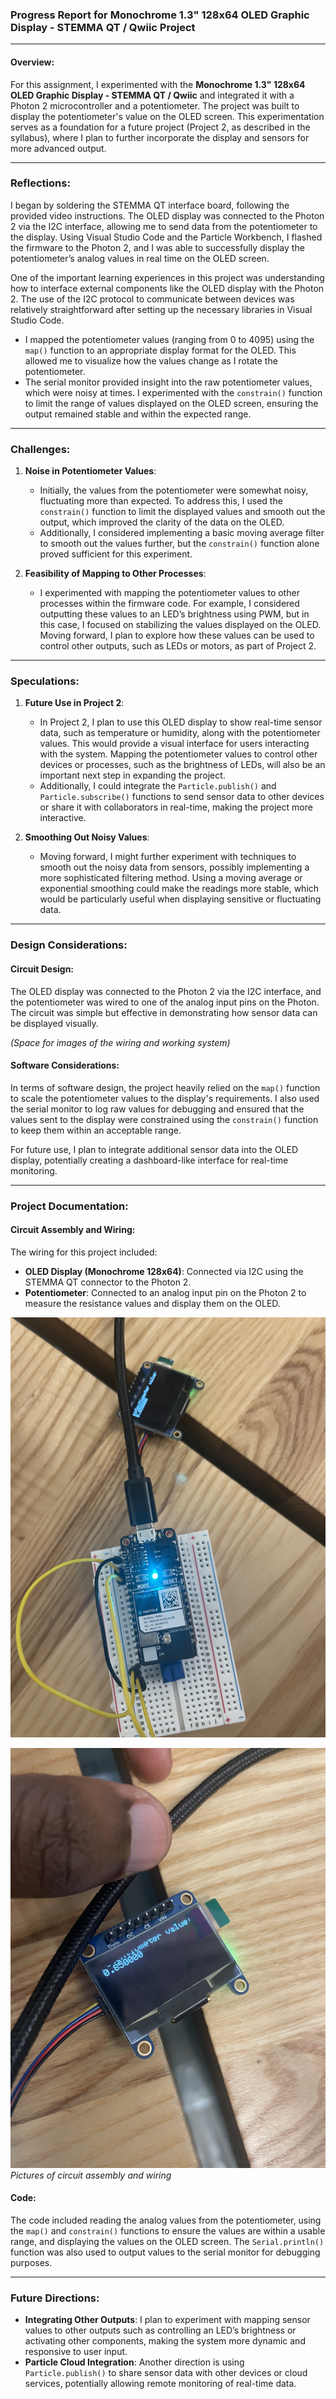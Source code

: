### Progress Report for Monochrome 1.3" 128x64 OLED Graphic Display - STEMMA QT / Qwiic Project

---

#### Overview:
For this assignment, I experimented with the **Monochrome 1.3" 128x64 OLED Graphic Display - STEMMA QT / Qwiic** and integrated it with a Photon 2 microcontroller and a potentiometer. The project was built to display the potentiometer's value on the OLED screen. This experimentation serves as a foundation for a future project (Project 2, as described in the syllabus), where I plan to further incorporate the display and sensors for more advanced output.

---

### Reflections:

I began by soldering the STEMMA QT interface board, following the provided video instructions. The OLED display was connected to the Photon 2 via the I2C interface, allowing me to send data from the potentiometer to the display. Using Visual Studio Code and the Particle Workbench, I flashed the firmware to the Photon 2, and I was able to successfully display the potentiometer’s analog values in real time on the OLED screen.

One of the important learning experiences in this project was understanding how to interface external components like the OLED display with the Photon 2. The use of the I2C protocol to communicate between devices was relatively straightforward after setting up the necessary libraries in Visual Studio Code.

- I mapped the potentiometer values (ranging from 0 to 4095) using the `map()` function to an appropriate display format for the OLED. This allowed me to visualize how the values change as I rotate the potentiometer.
- The serial monitor provided insight into the raw potentiometer values, which were noisy at times. I experimented with the `constrain()` function to limit the range of values displayed on the OLED screen, ensuring the output remained stable and within the expected range.

---

### Challenges:

1. **Noise in Potentiometer Values**:
   - Initially, the values from the potentiometer were somewhat noisy, fluctuating more than expected. To address this, I used the `constrain()` function to limit the displayed values and smooth out the output, which improved the clarity of the data on the OLED.
   - Additionally, I considered implementing a basic moving average filter to smooth out the values further, but the `constrain()` function alone proved sufficient for this experiment.

2. **Feasibility of Mapping to Other Processes**:
   - I experimented with mapping the potentiometer values to other processes within the firmware code. For example, I considered outputting these values to an LED’s brightness using PWM, but in this case, I focused on stabilizing the values displayed on the OLED. Moving forward, I plan to explore how these values can be used to control other outputs, such as LEDs or motors, as part of Project 2.

---

### Speculations:

1. **Future Use in Project 2**:
   - In Project 2, I plan to use this OLED display to show real-time sensor data, such as temperature or humidity, along with the potentiometer values. This would provide a visual interface for users interacting with the system. Mapping the potentiometer values to control other devices or processes, such as the brightness of LEDs, will also be an important next step in expanding the project.
   - Additionally, I could integrate the `Particle.publish()` and `Particle.subscribe()` functions to send sensor data to other devices or share it with collaborators in real-time, making the project more interactive.

2. **Smoothing Out Noisy Values**:
   - Moving forward, I might further experiment with techniques to smooth out the noisy data from sensors, possibly implementing a more sophisticated filtering method. Using a moving average or exponential smoothing could make the readings more stable, which would be particularly useful when displaying sensitive or fluctuating data.

---

### Design Considerations:

#### Circuit Design:
The OLED display was connected to the Photon 2 via the I2C interface, and the potentiometer was wired to one of the analog input pins on the Photon. The circuit was simple but effective in demonstrating how sensor data can be displayed visually.

*(Space for images of the wiring and working system)*

#### Software Considerations:
In terms of software design, the project heavily relied on the `map()` function to scale the potentiometer values to the display's requirements. I also used the serial monitor to log raw values for debugging and ensured that the values sent to the display were constrained using the `constrain()` function to keep them within an acceptable range.

For future use, I plan to integrate additional sensor data into the OLED display, potentially creating a dashboard-like interface for real-time monitoring.

---

### Project Documentation:

#### Circuit Assembly and Wiring:
The wiring for this project included:
- **OLED Display (Monochrome 128x64)**: Connected via I2C using the STEMMA QT connector to the Photon 2.
- **Potentiometer**: Connected to an analog input pin on the Photon 2 to measure the resistance values and display them on the OLED.

![](https://github.com/Berkeley-MDes/tdf-fa24-Alphaam/blob/main/Week%206/media/IMG_3651.JPG)

![](https://github.com/Berkeley-MDes/tdf-fa24-Alphaam/blob/main/Week%206/media/IMG_3652.JPG)
*Pictures of circuit assembly and wiring*

#### Code:
The code included reading the analog values from the potentiometer, using the `map()` and `constrain()` functions to ensure the values are within a usable range, and displaying the values on the OLED screen. The `Serial.println()` function was also used to output values to the serial monitor for debugging purposes.

---

### Future Directions:
- **Integrating Other Outputs**: I plan to experiment with mapping sensor values to other outputs such as controlling an LED’s brightness or activating other components, making the system more dynamic and responsive to user input.
- **Particle Cloud Integration**: Another direction is using `Particle.publish()` to share sensor data with other devices or cloud services, potentially allowing remote monitoring of real-time data.


